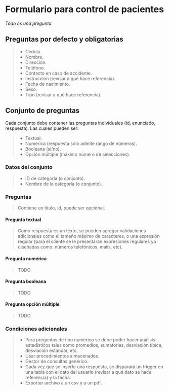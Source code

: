 # Formulario para control de pacientes

_Todo es una pregunta._

## Preguntas por defecto y obligatorias

> -   Cédula.
> -   Nombre.
> -   Dirección.
> -   Teléfono.
> -   Contacto en caso de accidente.
> -   Instrucción (revisar a qué hace referencia).
> -   Fecha de nacimiento.
> -   Sexo.
> -   Tipo (revisar a qué hace referencia).

## Conjunto de preguntas

Cada conjunto debe contener las preguntas individuales (id, enunciado, respuesta). Las cuales pueden ser:

> -   Textual.
> -   Numérica (respuesta sólo admite rango de números).
> -   Booleana (si/no).
> -   Opción múltiple (máximo número de selecciones).

### Datos del conjunto

> -   ID de categoría (o conjunto).
> -   Nombre de la categoría (o conjunto).

### Preguntas

> Contiene un título, id, puede ser opcional.

#### Pregunta textual

> Como respuesta es un texto, se pueden agregar validaciones adicionales como el tamaño máximo de caracteres, o una expresión regular (para el cliente se le presentarán expresiones regulares ya diseñadas como: números telefónicos, mails, etc).

#### Pregunta numérica

> TODO

#### Pregunta booleana

> TODO

#### Pregunta opción múltiple

> TODO

### Condiciones adicionales

> -   Para preguntas de tipo numérico se debe poder hacer análisis estadísticos tales como promedios, sumatorias, desviación típica, desviación estándar, etc.
> -   Usar procedimientos almacenados.
> -   Gestor de consultas genérico.
> -   Cada vez que se inserte una respuesta, se disparará un trigger en una tabla con el dato del usuario (revisar a qué dato se hace referencia) y la fecha.
> -   Exportar archivo a un csv y a un pdf.
